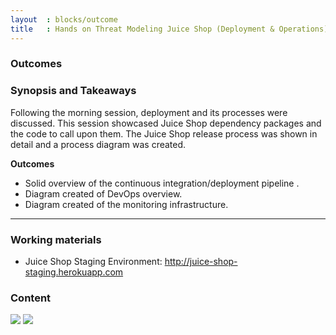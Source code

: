 ```yaml
---
layout  : blocks/outcome
title   : Hands on Threat Modeling Juice Shop (Deployment & Operations)
---
```


### Outcomes

### Synopsis and Takeaways

Following the morning session, deployment and its processes were discussed. This session showcased Juice Shop dependency packages and the code to call upon them. The Juice Shop release process was shown in detail and a process diagram was created.  

**Outcomes**

- Solid overview of the continuous integration/deployment pipeline .
- Diagram created of DevOps overview.
- Diagram created of the monitoring infrastructure.

--- 

### Working materials

* Juice Shop Staging Environment: <http://juice-shop-staging.herokuapp.com>

### Content

[![](https://raw.githubusercontent.com/OWASP/owasp-summit-2017/master/Working-Sessions/Threat-Model/whiteboard-photos/PM-1-Picture-1.jpg)](https://raw.githubusercontent.com/OWASP/owasp-summit-2017/master/Working-Sessions/Threat-Model/whiteboard-photos/PM-1-Picture-1.jpg)
[![](https://raw.githubusercontent.com/OWASP/owasp-summit-2017/master/Working-Sessions/Threat-Model/whiteboard-photos/PM-1-Picture-2.jpg)](https://raw.githubusercontent.com/OWASP/owasp-summit-2017/master/Working-Sessions/Threat-Model/whiteboard-photos/PM-1-Picture-2.jpg)
